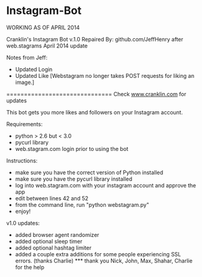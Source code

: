 Instagram-Bot
=============

WORKING AS OF APRIL 2014

Cranklin's Instagram Bot v.1.0    Repaired By: github.com/JeffHenry after web.stagrams April 2014 update

Notes from Jeff:
- Updated Login
- Updated Like [Webstagram no longer takes POST requests for liking an image.]

==============================
Check www.cranklin.com for updates

This bot gets you more likes and followers on your Instagram account.

Requirements:
- python > 2.6 but < 3.0
- pycurl library
- web.stagram.com login prior to using the bot

Instructions:
- make sure you have the correct version of Python installed
- make sure you have the pycurl library installed
- log into web.stagram.com with your instagram account and approve the app
- edit between lines 42 and 52
- from the command line, run "python webstagram.py"
- enjoy!

v1.0 updates:
- added browser agent randomizer
- added optional sleep timer
- added optional hashtag limiter
- added a couple extra additions for some people experiencing SSL errors. (thanks Charlie)
*** thank you Nick, John, Max, Shahar, Charlie for the help
